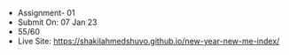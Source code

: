 * Assignment- 01
* Submit On: 07 Jan 23
* 55/60
* Live Site: https://shakilahmedshuvo.github.io/new-year-new-me-index/